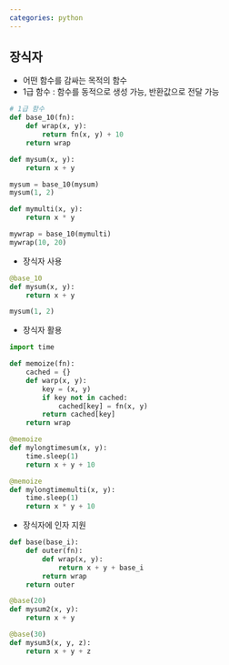 ```yaml
---
categories: python
---
```


## 장식자

* 어떤 함수를 감싸는 목적의 함수
* 1급 함수 : 함수를 동적으로 생성 가능, 반환값으로 전달 가능

```python
# 1급 함수
def base_10(fn):
    def wrap(x, y):
        return fn(x, y) + 10
    return wrap

def mysum(x, y):
    return x + y

mysum = base_10(mysum)
mysum(1, 2)

def mymulti(x, y):
    return x * y

mywrap = base_10(mymulti)
mywrap(10, 20)
```

* 장식자 사용

```python
@base_10
def mysum(x, y):
    return x + y

mysum(1, 2)
```

* 장식자 활용

```python
import time

def memoize(fn):
    cached = {}
    def warp(x, y):
        key = (x, y)
        if key not in cached:
            cached[key] = fn(x, y)
        return cached[key]
    return wrap

@memoize
def mylongtimesum(x, y):
    time.sleep(1)
    return x + y + 10

@memoize
def mylongtimemulti(x, y):
    time.sleep(1)
    return x * y + 10
```

* 장식자에 인자 지원

```python
def base(base_i):
    def outer(fn):
        def wrap(x, y):
            return x + y + base_i
        return wrap
    return outer

@base(20)
def mysum2(x, y):
    return x + y

@base(30)
def mysum3(x, y, z):
    return x + y + z
```